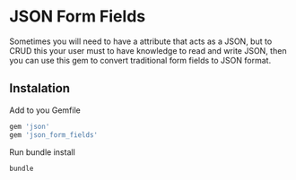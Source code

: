 JSON Form Fields
=========

Sometimes you will need to have a attribute that acts as a JSON, but to CRUD this your user must to have knowledge to read and write JSON, then you can use this gem to convert traditional form fields to JSON format.

Instalation
---------------

Add to you Gemfile

```ruby
gem 'json'
gem 'json_form_fields'
```

Run bundle install

```ruby
bundle
```
